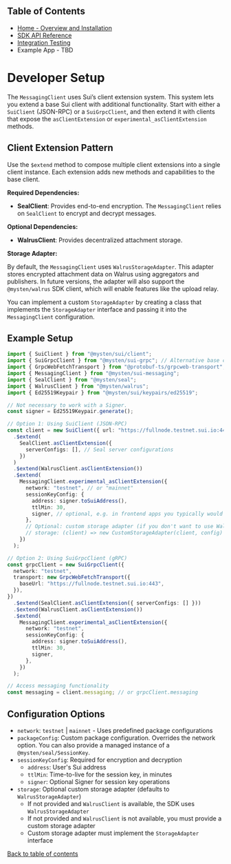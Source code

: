 ## Table of Contents

- [Home - Overview and Installation](./README.md)
- [SDK API Reference](./APIRef.md)
- [Integration Testing](./Testing.md)
- Example App - TBD

# Developer Setup

The `MessagingClient` uses Sui’s client extension system. This system lets you extend a base Sui client with additional functionality. Start with either a `SuiClient` (JSON-RPC) or a `SuiGrpcClient`, and then extend it with clients that expose the `asClientExtension` or `experimental_asClientExtension` methods.

## Client Extension Pattern

Use the `$extend` method to compose multiple client extensions into a single client instance. Each extension adds new methods and capabilities to the base client.

**Required Dependencies:**

- **SealClient**: Provides end-to-end encryption. The `MessagingClient` relies on `SealClient` to encrypt and decrypt messages.

**Optional Dependencies:**

- **WalrusClient**: Provides decentralized attachment storage.

**Storage Adapter:**

By default, the `MessagingClient` uses `WalrusStorageAdapter`. This adapter stores encrypted attachment data on Walrus using aggregators and publishers. In future versions, the adapter will also support the `@mysten/walrus` SDK client, which will enable features like the upload relay.

You can implement a custom `StorageAdapter` by creating a class that implements the `StorageAdapter` interface and passing it into the `MessagingClient` configuration.

## Example Setup

```typescript
import { SuiClient } from "@mysten/sui/client";
import { SuiGrpcClient } from "@mysten/sui-grpc"; // Alternative base client
import { GrpcWebFetchTransport } from "@protobuf-ts/grpcweb-transport";
import { MessagingClient } from "@mysten/sui-messaging";
import { SealClient } from "@mysten/seal";
import { WalrusClient } from "@mysten/walrus";
import { Ed25519Keypair } from "@mysten/sui/keypairs/ed25519";

// Not necessary to work with a Signer.
const signer = Ed25519Keypair.generate();

// Option 1: Using SuiClient (JSON-RPC)
const client = new SuiClient({ url: "https://fullnode.testnet.sui.io:443" })
  .$extend(
    SealClient.asClientExtension({
      serverConfigs: [], // Seal server configurations
    })
  )
  .$extend(WalrusClient.asClientExtension())
  .$extend(
    MessagingClient.experimental_asClientExtension({
      network: "testnet", // or "mainnet"
      sessionKeyConfig: {
        address: signer.toSuiAddress(),
        ttlMin: 30,
        signer, // optional, e.g. in frontend apps you typically would not work with Signers
      },
      // Optional: custom storage adapter (if you don't want to use WalrusStorageAdapter)
      // storage: (client) => new CustomStorageAdapter(client, config)
    })
  );

// Option 2: Using SuiGrpcClient (gRPC)
const grpcClient = new SuiGrpcClient({
  network: "testnet",
  transport: new GrpcWebFetchTransport({
    baseUrl: "https://fullnode.testnet.sui.io:443",
  }),
})
  .$extend(SealClient.asClientExtension({ serverConfigs: [] }))
  .$extend(WalrusClient.asClientExtension())
  .$extend(
    MessagingClient.experimental_asClientExtension({
      network: "testnet",
      sessionKeyConfig: {
        address: signer.toSuiAddress(),
        ttlMin: 30,
        signer,
      },
    })
  );

// Access messaging functionality
const messaging = client.messaging; // or grpcClient.messaging
```

## Configuration Options

- `network`: `testnet` | `mainnet` - Uses predefined package configurations
- `packageConfig`: Custom package configuration. Overrides the network option. You can also provide a managed instance of a `@mysten/seal/SessionKey`.
- `sessionKeyConfig`: Required for encryption and decryption
  - `address`: User's Sui address
  - `ttlMin`: Time-to-live for the session key, in minutes
  - `signer`: Optional Signer for session key operations
- `storage`: Optional custom storage adapter (defaults to `WalrusStorageAdapter`)
  - If not provided and `WalrusClient` is available, the SDK uses `WalrusStorageAdapter`
  - If not provided and `WalrusClient` is not available, you must provide a custom storage adapter
  - Custom storage adapter must implement the `StorageAdapter` interface

[Back to table of contents](#table-of-contents)